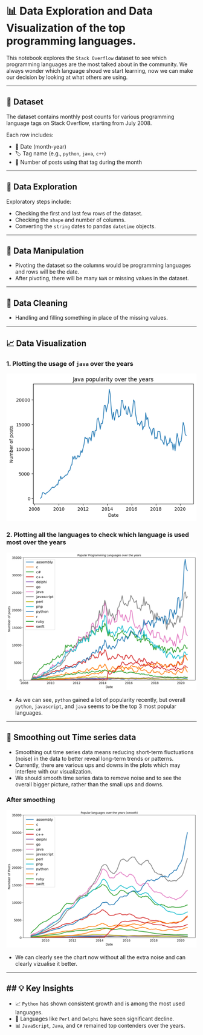# 📊 Data Exploration and Data Visualization of the top programming languages.

This notebook explores the `Stack Overflow` dataset to see which programming languages are the most talked about in the community. We always wonder which language shoud we start learning, now we can make our decision by looking at what others are using.

---

## 📁 Dataset

The dataset contains monthly post counts for various programming language tags on Stack Overflow, starting from July 2008.

Each row includes:

-   📅 Date (month-year)
-   🏷️ Tag name (e.g., `python`, `java`, `c++`)
-   🔢 Number of posts using that tag during the month

---

## 🧪 Data Exploration

Exploratory steps include:

-   Checking the first and last few rows of the dataset.
-   Checking the `shape` and number of columns.
-   Converting the `string` dates to pandas `datetime` objects.

---

## 🔮 Data Manipulation

-   Pivoting the dataset so the columns would be programming languages and rows will be the date.
-   After pivoting, there will be many `NaN` or missing values in the dataset.

---

## 🧹 Data Cleaning

-   Handling and filling something in place of the missing values.

---

## 📈 Data Visualization

### 1. Plotting the usage of `java` over the years

<p align="center">
    <img src="images/java.png" alt="java" width="600"/>
</p>

### 2. Plotting all the languages to check which language is used most over the years

<p align="center">
    <img src="images/popular_languages.png" alt="popular languages" width="800"/>
</p>

-   As we can see, `python` gained a lot of popularity recently, but overall `python`, `javascript`, and `java` seems to be the top 3 most popular languages.

---

## 🧼 Smoothing out Time series data

-   Smoothing out time series data means reducing short-term fluctuations (noise) in the data to better reveal long-term trends or patterns.
-   Currently, there are various ups and downs in the plots which may interfere with our visualization.
-   We should smooth time series data to remove noise and to see the overall bigger picture, rather than the small ups and downs.

### After smoothing

<p align="center">
    <img src="images/popular_languages_smooth.png" alt="popular languages (smooth)" width="800"/>
</p>

-   We can clearly see the chart now without all the extra noise and can clearly vizualise it better.

---

## ## 💡 Key Insights

-   📈 `Python` has shown consistent growth and is among the most used languages.
-   🔻 Languages like `Perl` and `Delphi` have seen significant decline.
-   📊 `JavaScript`, `Java`, and `C#` remained top contenders over the years.
